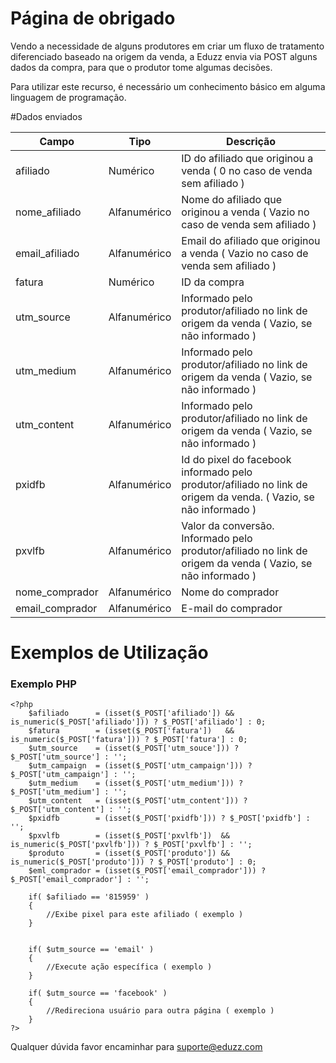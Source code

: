 # Página de obrigado
Vendo a necessidade de alguns produtores em criar um fluxo de tratamento diferenciado baseado na origem da venda, a Eduzz envia via POST alguns dados da compra, para que o produtor tome algumas decisões.

Para utilizar este recurso, é necessário um conhecimento básico em alguma linguagem de programação.

#Dados enviados

Campo           | Tipo          | Descrição
-------------   | ------------- | ------------------
afiliado        | Numérico      | ID do afiliado que originou a venda ( 0 no caso de venda sem afiliado )
nome_afiliado   | Alfanumérico  | Nome do afiliado que originou a venda ( Vazio no caso de venda sem afiliado )
email_afiliado  | Alfanumérico  | Email do afiliado que originou a venda ( Vazio no caso de venda sem afiliado )
fatura          | Numérico      | ID da compra 
utm_source      | Alfanumérico  | Informado pelo produtor/afiliado no link de origem da venda ( Vazio, se não informado )
utm_medium      | Alfanumérico  | Informado pelo produtor/afiliado no link de origem da venda ( Vazio, se não informado )
utm_content     | Alfanumérico  | Informado pelo produtor/afiliado no link de origem da venda ( Vazio, se não informado )
pxidfb          | Alfanumérico  | Id do pixel do facebook informado pelo produtor/afiliado no link de origem da venda.  ( Vazio, se não informado )
pxvlfb          | Alfanumérico  | Valor da conversão. Informado pelo produtor/afiliado no link de origem da venda  ( Vazio, se não informado )
nome_comprador | Alfanumérico  | Nome do comprador
email_comprador | Alfanumérico  | E-mail do comprador


# Exemplos de Utilização

### Exemplo PHP
```
<?php
	$afiliado      = (isset($_POST['afiliado']) && is_numeric($_POST['afiliado'])) ? $_POST['afiliado'] : 0;
	$fatura        = (isset($_POST['fatura'])   && is_numeric($_POST['fatura'])) ? $_POST['fatura'] : 0;
	$utm_source    = (isset($_POST['utm_souce'])) ? $_POST['utm_source'] : '';
	$utm_campaign  = (isset($_POST['utm_campaign'])) ? $_POST['utm_campaign'] : '';
	$utm_medium    = (isset($_POST['utm_medium'])) ? $_POST['utm_medium'] : '';
	$utm_content   = (isset($_POST['utm_content'])) ? $_POST['utm_content'] : '';
	$pxidfb        = (isset($_POST['pxidfb'])) ? $_POST['pxidfb'] : '';
	$pxvlfb        = (isset($_POST['pxvlfb'])  && is_numeric($_POST['pxvlfb'])) ? $_POST['pxvlfb'] : '';
	$produto       = (isset($_POST['produto']) && is_numeric($_POST['produto'])) ? $_POST['produto'] : 0;
	$eml_comprador = (isset($_POST['email_comprador'])) ? $_POST['email_comprador'] : '';

	if( $afiliado == '815959' )
	{
		//Exibe pixel para este afiliado ( exemplo )
	}


	if( $utm_source == 'email' )
	{
		//Execute ação específica ( exemplo )
	}

	if( $utm_source == 'facebook' )
	{
		//Redireciona usuário para outra página ( exemplo )
	}	
?>
```
Qualquer dúvida favor encaminhar para [suporte@eduzz.com](mailto:suporte@eduzz.com)
